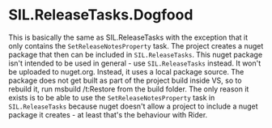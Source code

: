 # SIL.ReleaseTasks.Dogfood

This is basically the same as SIL.ReleaseTasks with the exception that it only contains the
`SetReleaseNotesProperty` task. The project creates a nuget package that then can be included
in `SIL.ReleaseTasks`. This nuget package isn't intended to be used in general - use
`SIL.ReleaseTasks` instead. It won't be uploaded to nuget.org. Instead, it uses a local package
source. The package does not get built as part of the project build inside VS, so to rebuild it,
run msbuild /t:Restore from the build folder.
The only reason it exists is to be able to use the `SetReleaseNotesProperty` task in `SIL.ReleaseTasks`
because nuget doesn't allow a project to include a nuget package it creates - at least that's
the behaviour with Rider.
